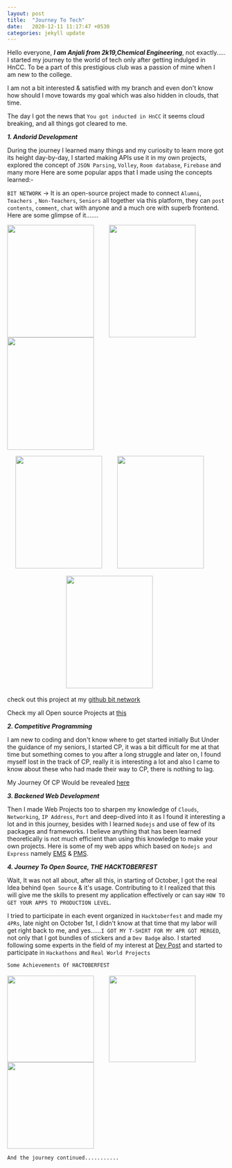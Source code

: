 ```yaml
---
layout: post
title:  "Journey To Tech"
date:   2020-12-11 11:17:47 +0530
categories: jekyll update
---
```


Hello everyone, ***I am Anjali from 2k19,Chemical Engineering***, not exactly.....
I started my journey to the world of tech only after getting indulged in HnCC. To be a part of this prestigious club was a passion of mine when I am new to the college.

I am not a bit interested & satisfied with my branch and even don't know how should I move towards my goal which was also hidden in clouds, that time.

The day I got the news that `You got inducted in HnCC` it seems cloud breaking, and all things got cleared to me.

***1. Andorid Development***

During the journey I learned many things and my curiosity to learn more got its height day-by-day, I started making APIs use it in my own projects, explored the concept of `JSON Parsing`, `Volley`, `Room database`, `Firebase` and many more
Here are some popular apps that I made using the concepts learned:-

`BIT NETWORK` -> It is an open-source project made to connect `Alumni`, `Teachers `, `Non-Teachers`, `Seniors` all together via this platform, they can `post contents`, `comment`, `chat` with anyone and a much ore with superb frontend. Here are some glimpse of it.......

<img src="https://imgur.com/bMOe593.jpg" align="center" width="200" height="260"> &nbsp; &nbsp; &nbsp; &nbsp;
<img src="https://imgur.com/H6VxeBM.jpg" align="center" width="200" height="260"> &nbsp; &nbsp; &nbsp; &nbsp;
<img src="https://imgur.com/XqGViLG.jpg" align="center" width="200" height="260"> &nbsp; &nbsp; &nbsp; &nbsp;

<p align="center">
<img src="https://imgur.com/wGPUr9j.jpg" width="200" height="260"> &nbsp; &nbsp; &nbsp; &nbsp;
<img src="https://imgur.com/FIOLAX2.jpg" width="200" height="260"> &nbsp; &nbsp; &nbsp; &nbsp;
</p>

<p align="center">
<img src="https://imgur.com/pDXX3gp.jpg" width="200" height="260"> &nbsp; &nbsp; &nbsp; &nbsp;
</p>

check out this project at my [github bit network][github bit network]

Check my all Open source Projects at [this](https://github.com/anjali1361 "Github Link")

***2. Competitive Programming***

I am new to coding and don't know where to get started initially But Under the guidance of my seniors, I started CP, it was a bit difficult for me at that time but something comes to you after a long struggle and later on, I found myself lost in the track of CP, really it is interesting a lot and also I came to know about these who had made their way to CP, there is nothing to lag.

My Journey Of CP Would be revealed [here](https://github.com/anjali1361/Hackerrank_Solution "Solution to some problems")

***3. Backened Web Development***

Then I made Web Projects too to sharpen my knowledge of `Clouds`, `Networking`, `IP Address`, `Port` and deep-dived into it as I found it interesting a lot and in this journey, besides with I learned `Nodejs` and use of few of its packages and frameworks.
I believe anything that has been learned theoretically is not much efficient than using this knowledge to make your own projects. Here is some of my web apps which based on `Nodejs and Express` namely [EMS][EMS] & [PMS][PMS].

***4. Journey To Open Source, THE HACKTOBERFEST***

Wait, It was not all about, after all this, in starting of October, I got the real Idea behind `Open Source` & it's usage. Contributing to it I realized that this will give me the skills to present my application effectively or can say `HOW TO GET YOUR APPS TO PRODUCTION LEVEL`.

I tried to participate in each event organized in `Hacktoberfest` and made my `4PRs`, late night on October 1st, I didn't know at that time that my labor will get right back to me, and yes......`I GOT MY T-SHIRT FOR MY 4PR GOT MERGED`, not only that I got bundles of stickers and a `Dev Badge` also. I started following some experts in the field of my interest at [Dev Post][Dev Post] and started to participate in `Hackathons` and `Real World Projects`

`Some Achievements Of HACTOBERFEST`
<br>
<br>
<img src="https://imgur.com/YYURFOV.jpg" align="center" width ="200" height="200"> &nbsp; &nbsp; &nbsp; &nbsp;
<img src="https://imgur.com/P2SkUKb.jpg" align="center" width ="200" height="200"> &nbsp; &nbsp; &nbsp; &nbsp;
<img src="https://imgur.com/s38M7HZ.jpg" align="center" width="200" height="200"> &nbsp; &nbsp; &nbsp; &nbsp;

`And the journey continued...........`


<!-- [this]: https://github.com/anjali1361  -->
<!-- [here]: https://github.com/anjali1361/Hackerrank_Solution -->
[github bit network]: https://github.com/anjali1361/Bit-Network
[Dev Post]: https://devpost.com/anjali1361
[EMS]: https://github.com/anjali1361/EMS
[PMS]: https://github.com/anjali1361/PMS